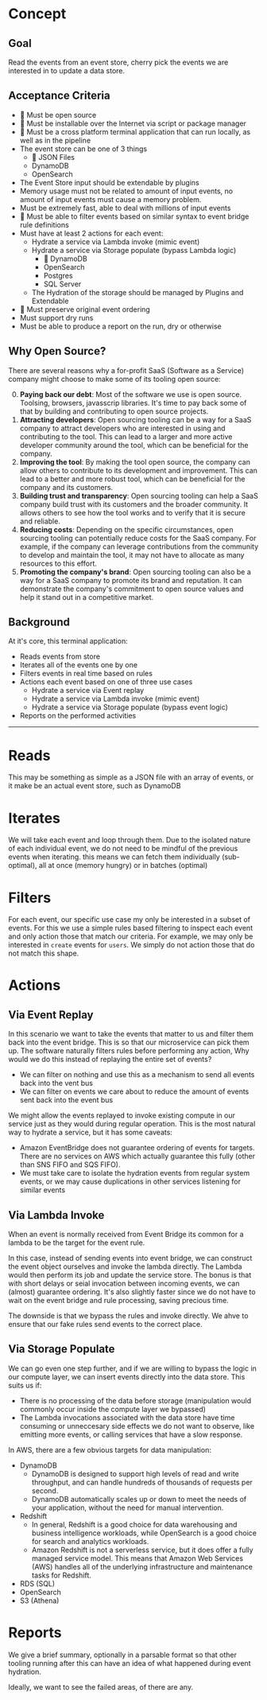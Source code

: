 # Concept

## Goal

Read the events from an event store, cherry pick the events we are interested in to update a data store.

## Acceptance Criteria

- 🤪 Must be open source 
- 🤪 Must be installable over the Internet via script or package manager
- 🤪 Must be a cross platform terminal application that can run locally, as well as in the pipeline
- The event store can be one of 3 things
    - 🤪 JSON Files
    - DynamoDB
    - OpenSearch
- The Event Store input should be extendable by plugins
- Memory usage must not be related to amount of input events, no amount of input events must cause a memory problem.
- Must be extremely fast, able to deal with millions of input events
- 🤪 Must be able to filter events based on similar syntax to event bridge rule definitions
- Must have at least 2 actions for each event:
    - Hydrate a service via Lambda invoke (mimic event)
    - Hydrate a service via Storage populate (bypass Lambda logic)
        - 🤪 DynamoDB
        - OpenSearch
        - Postgres
        - SQL Server
    - The Hydration of the storage should be managed by Plugins and Extendable
- 🤪 Must preserve original event ordering
- Must support dry runs
- Must be able to produce a report on the run, dry or otherwise

## Why Open Source?

There are several reasons why a for-profit SaaS (Software as a Service) company might choose to make some of its tooling open source:

0. **Paying back our debt**: Most of the software we use is open source. Toolsing, browsers, javasscrip libraries. It's time to pay back some of that by building and contributing to open source projects.
1. **Attracting developers**: Open sourcing tooling can be a way for a SaaS company to attract developers who are interested in using and contributing to the tool. This can lead to a larger and more active developer community around the tool, which can be beneficial for the company.
2. **Improving the tool**: By making the tool open source, the company can allow others to contribute to its development and improvement. This can lead to a better and more robust tool, which can be beneficial for the company and its customers.
3. **Building trust and transparency**: Open sourcing tooling can help a SaaS company build trust with its customers and the broader community. It allows others to see how the tool works and to verify that it is secure and reliable.
4. **Reducing costs**: Depending on the specific circumstances, open sourcing tooling can potentially reduce costs for the SaaS company. For example, if the company can leverage contributions from the community to develop and maintain the tool, it may not have to allocate as many resources to this effort.
5. **Promoting the company's brand**: Open sourcing tooling can also be a way for a SaaS company to promote its brand and reputation. It can demonstrate the company's commitment to open source values and help it stand out in a competitive market.

## Background

At it's core, this terminal application:

- Reads events from store
- Iterates all of the events one by one
- Filters events in real time based on rules
- Actions each event based on one of three use cases
    - Hydrate a service via Event replay
    - Hydrate a service via Lambda invoke (mimic event)
    - Hydrate a service via Storage populate (bypass event logic)
- Reports on the performed activities

---

# Reads

This may be something as simple as a JSON file with an array of events, or it make be an actual event store, such as DynamoDB

# Iterates

We will take each event and loop through them. Due to the isolated nature of each individual event, we do not need to be mindful of the previous events when iterating. this means we can fetch them individually (sub-optimal), all at once (memory hungry) or in batches (optimal)

# Filters

For each event, our specific use case my only be interested in a subset of events. For this we use a simple rules based filtering to inspect each event and only action those that match our criteria. For example, we may only be interested in `create` events for `users`. We simply do not action those that do not match this shape.

# Actions

## Via Event Replay

In this scenario we want to take the events that matter to us and filter them back into the event bridge. This is so that our microservice can pick them up. The software naturally filters rules before performing any action, Why would we do this instead of replaying the entire set of events?

- We can filter on nothing and use this as a mechanism to send all events back into the vent bus
- We can filter on events we care about to reduce the amount of events sent back into the event bus

We might allow the events replayed to invoke existing compute in our service just as they would during regular operation. This is the most natural way to hydrate a service, but it has some caveats:

- Amazon EventBridge does not guarantee ordering of events for targets. There are no services on AWS which actually guarantee this fully (other than SNS FIFO and SQS FIFO).
- We must take care to isolate the hydration events from regular system events, or we may cause duplications in other services listening for similar events


## Via Lambda Invoke

When an event is normally received from Event Bridge its common for a lambda to be the target for the event rule.

In this case, instead of sending events into event bridge, we can construct the event object ourselves and invoke the lambda directly. The Lambda would then perform its job and update the service store. The bonus is that with short delays or seial invocation between incoming events, we can (almost) guarantee ordering. It's also slightly faster since we do not have to wait on the event bridge and rule processing, saving precious time.

The downside is that we bypass the rules and invoke directly. We ahve to ensure that our fake rules send events to the correct place.

## Via Storage Populate

We can go even one step further, and if we are willing to bypass the logic in our compute layer, we can insert events directly into the data store. This suits us if:

- There is no processing of the data before storage (manipulation would commonly occur inside the compute layer we bypassed)
- The Lambda invocations associated with the data store have time consuming or unneccesary side effects we do not want to observe, like emitting more events, or calling services that have a slow response.

In AWS, there are a few obvious targets for data manipulation:

- DynamoDB
    - DynamoDB is designed to support high levels of read and write throughput, and can handle hundreds of thousands of requests per second.
    - DynamoDB automatically scales up or down to meet the needs of your application, without the need for manual intervention.
- Redshift
    - In general, Redshift is a good choice for data warehousing and business intelligence workloads, while OpenSearch is a good choice for search and analytics workloads.
    - Amazon Redshift is not a serverless service, but it does offer a fully managed service model. This means that Amazon Web Services (AWS) handles all of the underlying infrastructure and maintenance tasks for Redshift.
- RDS (SQL)
- OpenSearch
- S3 (Athena)

# Reports

We give a brief summary, optionally in a parsable format so that other tooling running after this can have an idea of what happened during event hydration.

Ideally, we want to see the failed areas, of there are any.

